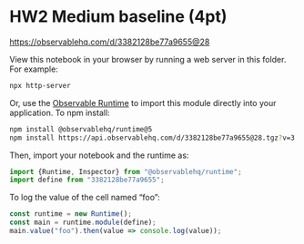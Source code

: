 # HW2 Medium baseline (4pt)

https://observablehq.com/d/3382128be77a9655@28

View this notebook in your browser by running a web server in this folder. For
example:

~~~sh
npx http-server
~~~

Or, use the [Observable Runtime](https://github.com/observablehq/runtime) to
import this module directly into your application. To npm install:

~~~sh
npm install @observablehq/runtime@5
npm install https://api.observablehq.com/d/3382128be77a9655@28.tgz?v=3
~~~

Then, import your notebook and the runtime as:

~~~js
import {Runtime, Inspector} from "@observablehq/runtime";
import define from "3382128be77a9655";
~~~

To log the value of the cell named “foo”:

~~~js
const runtime = new Runtime();
const main = runtime.module(define);
main.value("foo").then(value => console.log(value));
~~~
